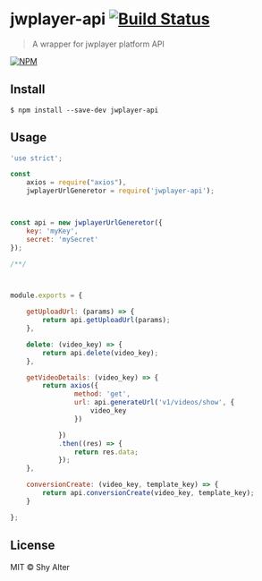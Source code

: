 # jwplayer-api [![Build Status](https://travis-ci.org/Puemos/jwplayer-api.svg?branch=master)](https://travis-ci.org/Puemos/jwplayer-api)

> A wrapper for jwplayer platform API

[![NPM](https://nodei.co/npm/jwplayer-api.png?downloads=true)](https://nodei.co/npm/jwplayer-api/)



## Install

```
$ npm install --save-dev jwplayer-api
```


## Usage

```js
'use strict';

const
	axios = require("axios"),
	jwplayerUrlGeneretor = require('jwplayer-api');



const api = new jwplayerUrlGeneretor({
	key: 'myKey',
	secret: 'mySecret'
});

/**/



module.exports = {

	getUploadUrl: (params) => {
		return api.getUploadUrl(params);
	},

	delete: (video_key) => {
		return api.delete(video_key);
	},

	getVideoDetails: (video_key) => {
		return axios({
				method: 'get',
				url: api.generateUrl('v1/videos/show', {
					video_key
				})

			})
			.then((res) => {
				return res.data;
			});
	},

	conversionCreate: (video_key, template_key) => {
		return api.conversionCreate(video_key, template_key);
	}

};
```

## License

MIT © Shy Alter
